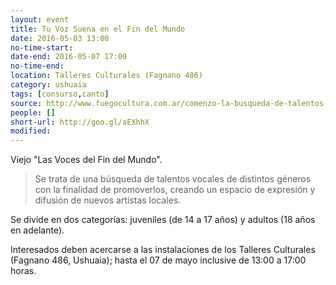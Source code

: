 ```yaml
---
layout: event 
title: Tu Voz Suena en el Fin del Mundo
date: 2016-05-03 13:00
no-time-start: 
date-end: 2016-05-07 17:00
no-time-end: 
location: Talleres Culturales (Fagnano 486)
category: ushuaia
tags: [consurso,canto]
source: http://www.fuegocultura.com.ar/comenzo-la-busqueda-de-talentos-tu-voz-suena-en-el-fin-del-mundo/
people: []
short-url: http://goo.gl/aEXhhX
modified: 
---
```


Viejo "Las Voces del Fin del Mundo".

> Se trata de una búsqueda de talentos vocales de distintos géneros con la finalidad de promoverlos, creando un espacio de expresión y difusión de nuevos artistas locales. 

Se divide en dos categorías: juveniles (de 14 a 17 años) y adultos (18 años en adelante).

Interesados deben acercarse a las instalaciones de los Talleres Culturales (Fagnano 486, Ushuaia); hasta el 07 de mayo inclusive de 13:00 a 17:00 horas.

